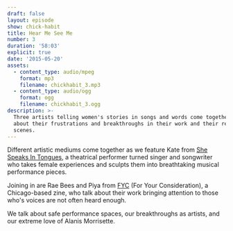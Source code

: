 ```yaml
---
draft: false
layout: episode
show: chick-habit
title: Hear Me See Me
number: 3
duration: '58:03'
explicit: true
date: '2015-05-20'
assets:
  - content_type: audio/mpeg
    format: mp3
    filename: chickhabit_3.mp3
  - content_type: audio/ogg
    format: ogg
    filename: chickhabit_3.ogg
description: >-
  Three artists telling women's stories in songs and words come together to talk
  about their frustrations and breakthroughs in their work and their respective
  scenes.
---
```

Different artistic mediums come together as we feature Kate from [She Speaks In Tongues](https://shespeaksintongues.bandcamp.com), a theatrical performer turned singer and songwriter who takes female experiences and sculpts them into breathtaking musical performance pieces.

Joining in are Rae Bees and Piya from [FYC](http://fyczine.com) (For Your Consideration), a Chicago-based zine, who talk about their work bringing attention to those who's voices are not often heard enough.

We talk about safe performance spaces, our breakthroughs as artists, and our extreme love of Alanis Morrisette.